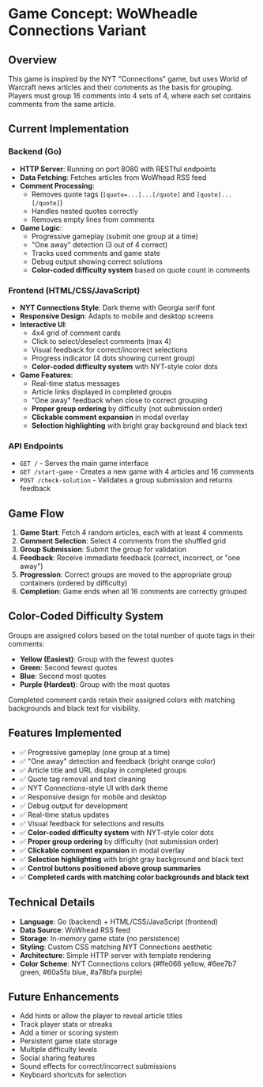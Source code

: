 # Game Concept: WoWheadle Connections Variant

## Overview

This game is inspired by the NYT "Connections" game, but uses World of Warcraft news articles and their comments as the basis for grouping. Players must group 16 comments into 4 sets of 4, where each set contains comments from the same article.

## Current Implementation

### Backend (Go)

- **HTTP Server**: Running on port 8080 with RESTful endpoints
- **Data Fetching**: Fetches articles from WoWhead RSS feed
- **Comment Processing**:
  - Removes quote tags (`[quote=...]...[/quote]` and `[quote]...[/quote]`)
  - Handles nested quotes correctly
  - Removes empty lines from comments
- **Game Logic**:
  - Progressive gameplay (submit one group at a time)
  - "One away" detection (3 out of 4 correct)
  - Tracks used comments and game state
  - Debug output showing correct solutions
  - **Color-coded difficulty system** based on quote count in comments

### Frontend (HTML/CSS/JavaScript)

- **NYT Connections Style**: Dark theme with Georgia serif font
- **Responsive Design**: Adapts to mobile and desktop screens
- **Interactive UI**:
  - 4x4 grid of comment cards
  - Click to select/deselect comments (max 4)
  - Visual feedback for correct/incorrect selections
  - Progress indicator (4 dots showing current group)
  - **Color-coded difficulty system** with NYT-style color dots
- **Game Features**:
  - Real-time status messages
  - Article links displayed in completed groups
  - "One away" feedback when close to correct grouping
  - **Proper group ordering** by difficulty (not submission order)
  - **Clickable comment expansion** in modal overlay
  - **Selection highlighting** with bright gray background and black text

### API Endpoints

- `GET /` - Serves the main game interface
- `GET /start-game` - Creates a new game with 4 articles and 16 comments
- `POST /check-solution` - Validates a group submission and returns feedback

## Game Flow

1. **Game Start**: Fetch 4 random articles, each with at least 4 comments
2. **Comment Selection**: Select 4 comments from the shuffled grid
3. **Group Submission**: Submit the group for validation
4. **Feedback**: Receive immediate feedback (correct, incorrect, or "one away")
5. **Progression**: Correct groups are moved to the appropriate group containers (ordered by difficulty)
6. **Completion**: Game ends when all 16 comments are correctly grouped

## Color-Coded Difficulty System

Groups are assigned colors based on the total number of quote tags in their comments:

- **Yellow (Easiest)**: Group with the fewest quotes
- **Green**: Second fewest quotes
- **Blue**: Second most quotes
- **Purple (Hardest)**: Group with the most quotes

Completed comment cards retain their assigned colors with matching backgrounds and black text for visibility.

## Features Implemented

- ✅ Progressive gameplay (one group at a time)
- ✅ "One away" detection and feedback (bright orange color)
- ✅ Article title and URL display in completed groups
- ✅ Quote tag removal and text cleaning
- ✅ NYT Connections-style UI with dark theme
- ✅ Responsive design for mobile and desktop
- ✅ Debug output for development
- ✅ Real-time status updates
- ✅ Visual feedback for selections and results
- ✅ **Color-coded difficulty system** with NYT-style color dots
- ✅ **Proper group ordering** by difficulty (not submission order)
- ✅ **Clickable comment expansion** in modal overlay
- ✅ **Selection highlighting** with bright gray background and black text
- ✅ **Control buttons positioned above group summaries**
- ✅ **Completed cards with matching color backgrounds and black text**

## Technical Details

- **Language**: Go (backend) + HTML/CSS/JavaScript (frontend)
- **Data Source**: WoWhead RSS feed
- **Storage**: In-memory game state (no persistence)
- **Styling**: Custom CSS matching NYT Connections aesthetic
- **Architecture**: Simple HTTP server with template rendering
- **Color Scheme**: NYT Connections colors (#ffe066 yellow, #6ee7b7 green, #60a5fa blue, #a78bfa purple)

## Future Enhancements

- Add hints or allow the player to reveal article titles
- Track player stats or streaks
- Add a timer or scoring system
- Persistent game state storage
- Multiple difficulty levels
- Social sharing features
- Sound effects for correct/incorrect submissions
- Keyboard shortcuts for selection
